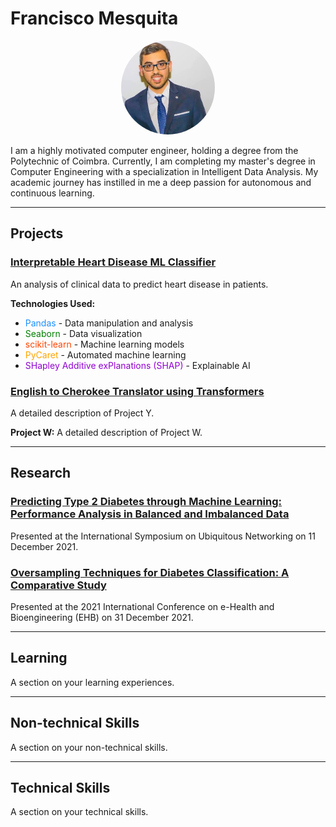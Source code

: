# Francisco Mesquita

<div align="center">
    <img src="assets/ProfilePic.jpg" alt="Image" width="150px" height="auto" style="border-radius: 50%;">
</div>

I am a highly motivated computer engineer, holding a degree from the Polytechnic of Coimbra. Currently, I am completing my master's degree in Computer Engineering with a specialization in Intelligent Data Analysis. My academic journey has instilled in me a deep passion for autonomous and continuous learning.

---

## Projects

### [Interpretable Heart Disease ML Classifier](https://github.com/Francisc17/Heart-Disease-Interpretability-Research)

An analysis of clinical data to predict heart disease in patients.

**Technologies Used:**
- <span style="color: #1E90FF;">Pandas</span> - Data manipulation and analysis
- <span style="color: #008000;">Seaborn</span> - Data visualization
- <span style="color: #FF4500;">scikit-learn</span> - Machine learning models
- <span style="color: #FFA500;">PyCaret</span> - Automated machine learning
- <span style="color: #9400D3;">SHapley Additive exPlanations (SHAP)</span> - Explainable AI

### [English to Cherokee Translator using Transformers](https://github.com/Francisc17/Translator-English-to-Cherokee)
A detailed description of Project Y.

**Project W:**
A detailed description of Project W.

---

## Research

### [Predicting Type 2 Diabetes through Machine Learning: Performance Analysis in Balanced and Imbalanced Data](https://link.springer.com/chapter/10.1007/978-3-030-86356-2_22)

Presented at the International Symposium on Ubiquitous Networking on 11 December 2021.

### [Oversampling Techniques for Diabetes Classification: A Comparative Study](https://ieeexplore.ieee.org/abstract/document/9657542)

Presented at the 2021 International Conference on e-Health and Bioengineering (EHB) on 31 December 2021.

---

## Learning

A section on your learning experiences.

---

## Non-technical Skills

A section on your non-technical skills.

---

## Technical Skills

A section on your technical skills.
